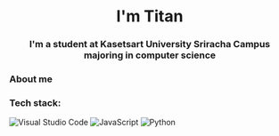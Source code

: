 <h1 align="center">I'm Titan</h1>
<h3 align="center">I'm a student at Kasetsart University Sriracha Campus majoring in computer science</h3>
<h3 align="left">About me</h3>

<h3 align="left">Tech stack:</h3>

![Visual Studio Code](https://img.shields.io/badge/Visual%20Studio%20Code-0078d7.svg?style=for-the-badge&logo=visual-studio-code&logoColor=white)
![JavaScript](https://img.shields.io/badge/javascript-%23323330.svg?style=for-the-badge&logo=javascript&logoColor=%23F7DF1E)
![Python](https://img.shields.io/badge/python-3670A0?style=for-the-badge&logo=python&logoColor=ffdd54)



